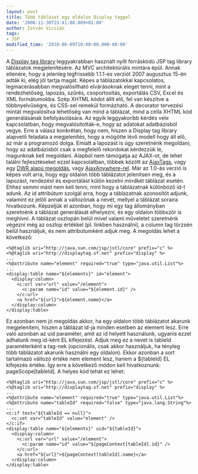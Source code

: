 ```yaml
---
layout: post
title: Több táblázat egy oldalon Display taggel
date: '2008-11-30T23:41:00.009+01:00'
author: István Viczián
tags:
- JSP
modified_time: '2018-06-09T10:00:00.000-08:00'
---
```


A [Display tag library](http://displaytag.sourceforge.net)
leggyakrabban használt nyílt forráskódú JSP tag library táblázatok
megjelenítésére. Az MVC architektúrális mintára épül. Annak ellenére,
hogy a jelenleg legfrissebb 1.1.1-es verziót 2007 augusztus 15-én adták
ki, elég jól tartja magát. Képes a táblázatokkal kapcsolatos,
legmacerásabban megvalósítható elvárásoknak eleget tenni, mint a
rendezhetőség, lapozás, szűrés, csoportosítás, exportálás CSV, Excel és
XML formátumokba. Szép XHTML kódot állít elő, fel van készítve a
többnyelvűségre, és CSS-sel remekül formázható. A decorator tervezési
mintát megvalósítva lehetőség van mind a táblázat, mind a cella XHTML
kód generálásának befolyásolására. Az egyik leggyakoribb kérdés vele
kapcsolatban, hogy megvalósították-e, hogy az adatokat adatbázisból
vegye. Erre a válasz konkrétan, hogy nem, hiszen a Display tag library
alapvető feladata a megjelenítés, hogy a mögötte lévő modell hogy áll
elő, az már a programozó dolga. Emiatt a lapozást is úgy szeretnénk
megoldani, hogy az adatbázisból csak a megfelelő rekordokat kérdezzük
le, magunknak kell megoldani. Alapból nem támogatja az AJAX-ot, de lehet
találni fejlesztéseket ezzel kapcsolatban, többek között az
[AjaxTags](http://ajaxtags.sourceforge.net/), vagy egy [DWR alapú
megoldás](http://blog.xebia.com/2007/12/10/how-to-make-displaytag-ajax-enabled-using-dwr/),
vagy
[AjaxAnywhere-rel](http://raibledesigns.com/rd/entry/the_future_of_the_displaytag).
Már az 1.0-ás verzió is képes volt arra, hogy egy oldalon több
táblázatot jelenítsen meg, és a lapozást, rendezést és exportálást külön
kezelni mindkét táblázat esetén. Ehhez semmi mást nem kell tenni, mint
hogy a táblázatnak különböző id-t adunk. Az id attribútum szolgál arra,
hogy a táblázatnak azonosítót adjunk, valamint ez jelöli annak a
változónak a nevét, mellyel a táblázat soraira hivatkozunk. Képzeljük el
azonban, hogy mi egy tag állományban szeretnénk a táblázat generálását
elhelyezni, és egy oldalon többször is meghívni. A táblázat oszlopán
belül mivel valami műveletet szeretnénk végezni még az oszlop értékkel
(pl. linkben használni), a column tag törzsén belül használjuk, és nem
attribútumként adjuk meg. A megoldás lehet a következő:

```
<%@taglib uri="http://java.sun.com/jsp/jstl/core" prefix="c" %>
<%@taglib uri="http://displaytag.sf.net" prefix="display" %>
...
<%@attribute name="element" required="true" type="java.util.List"%>
...
<display:table name="${elements}" id="element">
  <display:column>
    <c:url var="url" value="/element">
      <c:param name="id" value="${element.id}" />
    </c:url>
    <a href="${url}">${element.name}</a>
  </display:column>
</display:table>
```

Ez azonban nem jó megoldás akkor, ha egy oldalon több táblázatot akarunk
megjeleníteni, hiszen a táblázat id-ja minden esetben az element lesz.
Erre való azonban az uid paraméter, amit az id helyett használunk,
ugyanis ezzel adhatunk meg id-ként EL kifejezést. Adjuk meg ez a nevet
is tableId paraméterként a tag-nek (opcionális, csak akkor használjuk,
ha tényleg több táblázatot akarunk használni egy oldalon). Ekkor azonban
a sort tartalmazó változó értéke nem element lesz, hanem a \${tableId}
EL kifejezés értéke. Így erre a következő módon kell hivatkoznunk:
pageScope\[tableId\]. A helyes kód tehát ez lehet:

```
<%@taglib uri="http://java.sun.com/jsp/jstl/core" prefix="c" %>
<%@taglib uri="http://displaytag.sf.net" prefix="display" %>
...
<%@attribute name="element" required="true" type="java.util.List"%>
<%@attribute name="tableId" required="false" type="java.lang.String"%>
...
<c:if test="${tableId == null}">
  <c:set var="tableId" value="element" />
</c:if>
<display:table name="${elements}" uid="${tableId}">
  <display:column>
    <c:url var="url" value="/element">
      <c:param name="id" value="${pageContext[tableId].id}" />
    </c:url>
    <a href="${url}">${pageContext[tableId].name}</a>
  </display:column>
</display:table>
```
